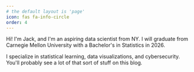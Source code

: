 ```yaml
---
# the default layout is 'page'
icon: fas fa-info-circle
order: 4
---
```

Hi! I'm Jack, and I'm an aspiring data scientist from NY.
I will graduate from Carnegie Mellon University with a Bachelor's in Statistics in 2026.

I specialize in statistical learning, data visualizations, and cybersecurity. You'll probably see a lot of
that sort of stuff on this blog.